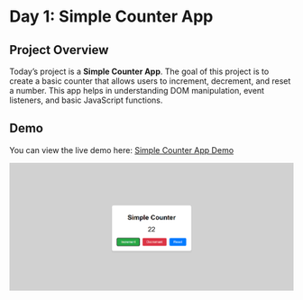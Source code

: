 # Day 1: Simple Counter App

## Project Overview

Today’s project is a **Simple Counter App**. The goal of this project is to create a basic counter that allows users to increment, decrement, and reset a number. This app helps in understanding DOM manipulation, event listeners, and basic JavaScript functions.

## Demo

You can view the live demo here: [Simple Counter App Demo](https://30dayjs-vaibhavkatariya.vercel.app/Day-1)

![Demo](screenshot.png)
